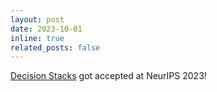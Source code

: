 ```yaml
---
layout: post  
date: 2023-10-01  
inline: true  
related_posts: false  
---
```


[Decision Stacks](https://arxiv.org/abs/2306.06253) got accepted at NeurIPS 2023!
